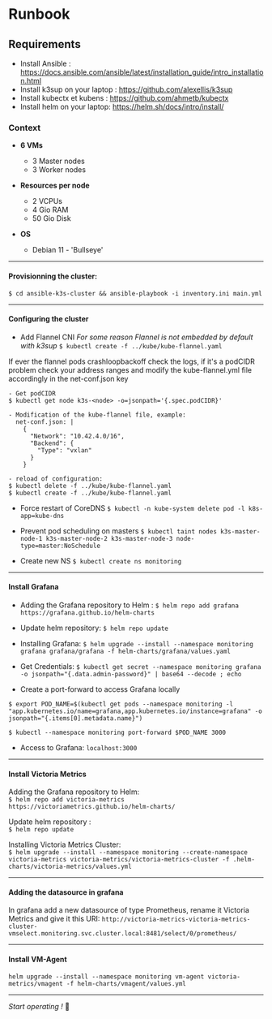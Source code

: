 # Runbook

## Requirements
- Install Ansible : https://docs.ansible.com/ansible/latest/installation_guide/intro_installation.html
- Install k3sup on your laptop : https://github.com/alexellis/k3sup
- Install kubectx et kubens : https://github.com/ahmetb/kubectx
- Install helm on your laptop: https://helm.sh/docs/intro/install/

### Context

- **6 VMs**
    - 3 Master nodes 
    - 3 Worker nodes

- **Resources per node**
    - 2 VCPUs
    - 4 Gio RAM
    - 50 Gio Disk

- **OS**
    - Debian 11 - 'Bullseye' 

---

#### Provisionning the cluster:
`$ cd ansible-k3s-cluster && ansible-playbook -i inventory.ini main.yml`

---

#### Configuring the cluster
- Add Flannel CNI
*For some reason Flannel is not embedded by default with k3sup*
`$ kubectl create -f ../kube/kube-flannel.yaml`

If ever the flannel pods crashloopbackoff check the logs, if it's a podCIDR problem check your address ranges and modify the kube-flannel.yml file accordingly in the net-conf.json key
```
- Get podCIDR
$ kubectl get node k3s-<node> -o=jsonpath='{.spec.podCIDR}'

- Modification of the kube-flannel file, example:
  net-conf.json: |
    {
      "Network": "10.42.4.0/16",
      "Backend": {
        "Type": "vxlan"
      }
    }

- reload of configuration:
$ kubectl delete -f ../kube/kube-flannel.yaml 
$ kubectl create -f ../kube/kube-flannel.yaml 
```
- Force restart of CoreDNS
`$ kubectl -n kube-system delete pod -l k8s-app=kube-dns`

- Prevent pod scheduling on masters
`$ kubectl taint nodes k3s-master-node-1 k3s-master-node-2 k3s-master-node-3 node-type=master:NoSchedule`

- Create new NS
`$ kubectl create ns monitoring`

---

#### Install Grafana
- Adding the Grafana repository to Helm : 
`$ helm repo add grafana https://grafana.github.io/helm-charts`

- Update helm repository: 
`$ helm repo update`

- Installing Grafana:
`$ helm upgrade --install --namespace monitoring grafana grafana/grafana -f helm-charts/grafana/values.yaml`

- Get Credentials:
`$ kubectl get secret --namespace monitoring grafana -o jsonpath="{.data.admin-password}" | base64 --decode ; echo`

- Create a port-forward to access Grafana locally
```
$ export POD_NAME=$(kubectl get pods --namespace monitoring -l "app.kubernetes.io/name=grafana,app.kubernetes.io/instance=grafana" -o jsonpath="{.items[0].metadata.name}")

$ kubectl --namespace monitoring port-forward $POD_NAME 3000

```
- Access to Grafana:
`localhost:3000`

---

#### Install Victoria Metrics

Adding the Grafana repository to Helm: \
`$ helm repo add victoria-metrics https://victoriametrics.github.io/helm-charts/` 

Update helm repository : \
`$ helm repo update` 

Installing Victoria Metrics Cluster:\
`$ helm upgrade --install --namespace monitoring --create-namespace victoria-metrics victoria-metrics/victoria-metrics-cluster -f .helm-charts/victoria-metrics/values.yml`

---

#### Adding the datasource in grafana
In grafana add a new datasource of type Prometheus, rename it Victoria Metrics and give it this URI:
`http://victoria-metrics-victoria-metrics-cluster-vmselect.monitoring.svc.cluster.local:8481/select/0/prometheus/`

---

#### Install VM-Agent
`helm upgrade --install --namespace monitoring vm-agent victoria-metrics/vmagent -f helm-charts/vmagent/values.yml`

---
*Start operating !* 🚀 
